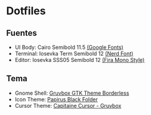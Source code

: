 # Dotfiles

## Fuentes

* UI Body: Cairo Semibold 11.5 [(Google Fonts)](https://fonts.google.com/specimen/Cairo)
* Terminal: Iosevka Term Semibold 12 [(Nerd Font)](https://www.nerdfonts.com/)
* Editor: Iosevka SSS05 Semibold 12 [(Fira Mono Style)](https://github.com/be5invis/Iosevka/blob/main/doc/stylistic-sets.md)

## Tema

* Gnome Shell: [Gruvbox GTK Theme Borderless](https://www.gnome-look.org/p/1681313/)
* Icon Theme: [Papirus Black Folder](https://www.gnome-look.org/p/1166289/)
* Cursor Theme: [Capitaine Cursor - Gruvbox](https://www.gnome-look.org/p/1818760/)
